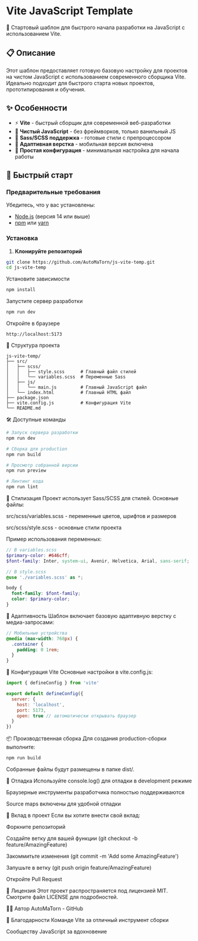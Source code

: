 # Vite JavaScript Template

🚀 Стартовый шаблон для быстрого начала разработки на JavaScript с использованием Vite.

## 📋 Описание

Этот шаблон предоставляет готовую базовую настройку для проектов на чистом JavaScript с использованием современного сборщика Vite. Идеально подходит для быстрого старта новых проектов, прототипирования и обучения.

## ✨ Особенности

- ⚡ **Vite** - быстрый сборщик для современной веб-разработки
- 🎯 **Чистый JavaScript** - без фреймворков, только ванильный JS
- 🎨 **Sass/SCSS поддержка** - готовые стили с препроцессором
- 📱 **Адаптивная верстка** - мобильная версия включена
- 🔧 **Простая конфигурация** - минимальная настройка для начала работы

## 🚀 Быстрый старт

### Предварительные требования

Убедитесь, что у вас установлены:
- [Node.js](https://nodejs.org/) (версия 14 или выше)
- [npm](https://www.npmjs.com/) или [yarn](https://yarnpkg.com/)

### Установка

1. **Клонируйте репозиторий**
```bash
git clone https://github.com/AutoMaTorn/js-vite-temp.git
cd js-vite-temp
```
Установите зависимости

```bash
npm install
```
Запустите сервер разработки

```bash
npm run dev
```
Откройте в браузере

```text
http://localhost:5173
```
📁 Структура проекта
```text
js-vite-temp/
├── src/
│   ├── scss/
│   │   ├── style.scss      # Главный файл стилей
│   │   └── variables.scss  # Переменные Sass
│   ├── js/
│   │   └── main.js         # Главный JavaScript файл
│   └── index.html          # Главный HTML файл
├── package.json
├── vite.config.js          # Конфигурация Vite
└── README.md
```

🛠 Доступные команды
```bash
# Запуск сервера разработки
npm run dev

# Сборка для production
npm run build

# Просмотр собранной версии
npm run preview

# Линтинг кода
npm run lint
```

🎨 Стилизация
Проект использует Sass/SCSS для стилей. Основные файлы:

src/scss/variables.scss - переменные цветов, шрифтов и размеров

src/scss/style.scss - основные стили проекта

Пример использования переменных:

```scss
// В variables.scss
$primary-color: #646cff;
$font-family: Inter, system-ui, Avenir, Helvetica, Arial, sans-serif;

// В style.scss
@use './variables.scss' as *;

body {
  font-family: $font-family;
  color: $primary-color;
}
```

📱 Адаптивность
Шаблон включает базовую адаптивную верстку с медиа-запросами:


```scss
// Мобильные устройства
@media (max-width: 768px) {
  .container {
    padding: 0 1rem;
  }
}
```

🔧 Конфигурация Vite
Основные настройки в vite.config.js:


```javascript
import { defineConfig } from 'vite'

export default defineConfig({
  server: {
    host: 'localhost',
    port: 5173,
    open: true // автоматически открывать браузер
  }
})
```

📦 Производственная сборка
Для создания production-сборки выполните:

```bash
npm run build
```
Собранные файлы будут размещены в папке dist/.

🐛 Отладка
Используйте console.log() для отладки в development режиме

Браузерные инструменты разработчика полностью поддерживаются

Source maps включены для удобной отладки

🤝 Вклад в проект
Если вы хотите внести свой вклад:

Форкните репозиторий

Создайте ветку для вашей функции (git checkout -b feature/AmazingFeature)

Закоммитьте изменения (git commit -m 'Add some AmazingFeature')

Запушьте в ветку (git push origin feature/AmazingFeature)

Откройте Pull Request

📄 Лицензия
Этот проект распространяется под лицензией MIT. Смотрите файл LICENSE для подробностей.

👨‍💻 Автор
AutoMaTorn - GitHub

🙏 Благодарности
Команде Vite за отличный инструмент сборки

Сообществу JavaScript за вдохновение

